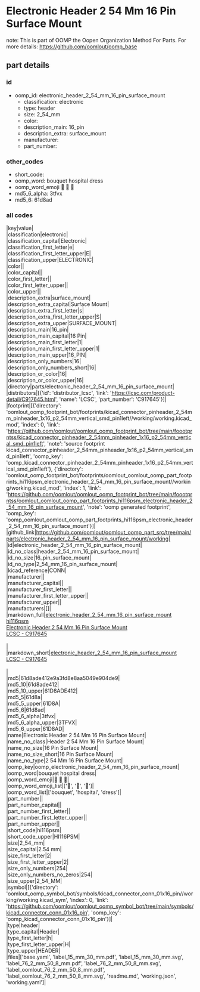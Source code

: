 # Electronic Header 2 54 Mm 16 Pin Surface Mount  

note: This is part of OOMP the Oopen Organization Method For Parts. For more details: https://github.com/oomlout/oomp_base

##  part details





### id
* oomp_id: electronic_header_2_54_mm_16_pin_surface_mount
  * classification: electronic
  * type: header
  * size: 2_54_mm
  * color: 
  * description_main: 16_pin
  * description_extra: surface_mount
  * manufacturer: 
  * part_number: 

### other_codes
* short_code: 
* oomp_word: bouquet hospital dress
* oomp_word_emoji :bouquet: :hospital: :dress:
* md5_6_alpha: 3tfvx
* md5_6: 61d8ad

### all codes 
|key|value|  
|classification|electronic|  
|classification_capital|Electronic|  
|classification_first_letter|e|  
|classification_first_letter_upper|E|  
|classification_upper|ELECTRONIC|  
|color||  
|color_capital||  
|color_first_letter||  
|color_first_letter_upper||  
|color_upper||  
|description_extra|surface_mount|  
|description_extra_capital|Surface Mount|  
|description_extra_first_letter|s|  
|description_extra_first_letter_upper|S|  
|description_extra_upper|SURFACE_MOUNT|  
|description_main|16_pin|  
|description_main_capital|16 Pin|  
|description_main_first_letter|1|  
|description_main_first_letter_upper|1|  
|description_main_upper|16_PIN|  
|description_only_numbers|16|  
|description_only_numbers_short|16|  
|description_or_color|16|  
|description_or_color_upper|16|  
|directory|parts/electronic_header_2_54_mm_16_pin_surface_mount|  
|distributors|[{'id': 'distributor_lcsc', 'link': 'https://lcsc.com/product-detail/C917645.html', 'name': 'LCSC', 'part_number': 'C917645'}]|  
|footprint|[{'directory': 'oomlout_oomp_footprint_bot/footprints/kicad_connector_pinheader_2_54mm_pinheader_1x16_p2_54mm_vertical_smd_pin1left//working/working.kicad_mod', 'index': 0, 'link': 'https://github.com/oomlout/oomlout_oomp_footprint_bot/tree/main/foootprntss/kicad_connector_pinheader_2_54mm_pinheader_1x16_p2_54mm_vertical_smd_pin1left', 'note': 'source footprint kicad_connector_pinheader_2_54mm_pinheader_1x16_p2_54mm_vertical_smd_pin1left', 'oomp_key': 'oomp_kicad_connector_pinheader_2_54mm_pinheader_1x16_p2_54mm_vertical_smd_pin1left'}, {'directory': 'oomlout_oomp_footprint_bot/footprints/oomlout_oomlout_oomp_part_footprints_hi116psm_electronic_header_2_54_mm_16_pin_surface_mount//working/working.kicad_mod', 'index': 1, 'link': 'https://github.com/oomlout/oomlout_oomp_footprint_bot/tree/main/foootprntss/oomlout_oomlout_oomp_part_footprints_hi116psm_electronic_header_2_54_mm_16_pin_surface_mount', 'note': 'oomp generated footprint', 'oomp_key': 'oomp_oomlout_oomlout_oomp_part_footprints_hi116psm_electronic_header_2_54_mm_16_pin_surface_mount'}]|  
|github_link|https://github.com/oomlout/oomlout_oomp_part_src/tree/main/parts/electronic_header_2_54_mm_16_pin_surface_mount/working|  
|id|electronic_header_2_54_mm_16_pin_surface_mount|  
|id_no_class|header_2_54_mm_16_pin_surface_mount|  
|id_no_size|16_pin_surface_mount|  
|id_no_type|2_54_mm_16_pin_surface_mount|  
|kicad_reference|CONN|  
|manufacturer||  
|manufacturer_capital||  
|manufacturer_first_letter||  
|manufacturer_first_letter_upper||  
|manufacturer_upper||  
|manufacturers|[]|  
|markdown_full|[electronic_header_2_54_mm_16_pin_surface_mount](https://github.com/oomlout/oomlout_oomp_part_src/tree/main/parts/electronic_header_2_54_mm_16_pin_surface_mount/working)<br>[hi116psm](https://github.com/oomlout/oomlout_oomp_part_src/tree/main/parts/electronic_header_2_54_mm_16_pin_surface_mount/working)<br>[Electronic Header 2 54 Mm 16 Pin Surface Mount](https://github.com/oomlout/oomlout_oomp_part_src/tree/main/parts/electronic_header_2_54_mm_16_pin_surface_mount/working)<br>[LCSC - C917645<br>](https://lcsc.com/product-detail/C917645.html)<br>|  
|markdown_short|[electronic_header_2_54_mm_16_pin_surface_mount](https://github.com/oomlout/oomlout_oomp_part_src/tree/main/parts/electronic_header_2_54_mm_16_pin_surface_mount/working)<br>[LCSC - C917645<br>](https://lcsc.com/product-detail/C917645.html)<br>|  
|md5|61d8ade412e9a3fd8e8aa5049e904de9|  
|md5_10|61d8ade412|  
|md5_10_upper|61D8ADE412|  
|md5_5|61d8a|  
|md5_5_upper|61D8A|  
|md5_6|61d8ad|  
|md5_6_alpha|3tfvx|  
|md5_6_alpha_upper|3TFVX|  
|md5_6_upper|61D8AD|  
|name|Electronic Header 2 54 Mm 16 Pin Surface Mount|  
|name_no_class|Header 2 54 Mm 16 Pin Surface Mount|  
|name_no_size|16 Pin Surface Mount|  
|name_no_size_short|16 Pin Surface Mount|  
|name_no_type|2 54 Mm 16 Pin Surface Mount|  
|oomp_key|oomp_electronic_header_2_54_mm_16_pin_surface_mount|  
|oomp_word|bouquet hospital dress|  
|oomp_word_emoji|:bouquet: :hospital: :dress:|  
|oomp_word_emoji_list|[':bouquet:', ':hospital:', ':dress:']|  
|oomp_word_list|['bouquet', 'hospital', 'dress']|  
|part_number||  
|part_number_capital||  
|part_number_first_letter||  
|part_number_first_letter_upper||  
|part_number_upper||  
|short_code|hi116psm|  
|short_code_upper|HI116PSM|  
|size|2_54_mm|  
|size_capital|2.54 mm|  
|size_first_letter|2|  
|size_first_letter_upper|2|  
|size_only_numbers|254|  
|size_only_numbers_no_zeros|254|  
|size_upper|2_54_MM|  
|symbol|[{'directory': 'oomlout_oomp_symbol_bot/symbols/kicad_connector_conn_01x16_pin//working/working.kicad_sym', 'index': 0, 'link': 'https://github.com/oomlout/oomlout_oomp_symbol_bot/tree/main/symbols/kicad_connector_conn_01x16_pin', 'oomp_key': 'oomp_kicad_connector_conn_01x16_pin'}]|  
|type|header|  
|type_capital|Header|  
|type_first_letter|h|  
|type_first_letter_upper|H|  
|type_upper|HEADER|  
|files|['base.yaml', 'label_15_mm_30_mm.pdf', 'label_15_mm_30_mm.svg', 'label_76_2_mm_50_8_mm.pdf', 'label_76_2_mm_50_8_mm.svg', 'label_oomlout_76_2_mm_50_8_mm.pdf', 'label_oomlout_76_2_mm_50_8_mm.svg', 'readme.md', 'working.json', 'working.yaml']|  
